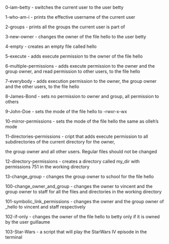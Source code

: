 0-iam-betty - switches the current user to the user betty

1-who-am-i - prints the effective username of the current user

2-groups - prints all the groups the current user is part of

3-new-owner - changes the owner of the file hello to the user betty

4-empty - creates an empty file called hello

5-execute - adds execute permission to the owner of the file hello

6-multiple-permissions - adds execute permission to the owner and the group owner, and read permission to other users, to the file hello

7-everybody - adds execution permission to the owner, the group owner and the other users, to the file hello

8-James-Bond - sets no permission to owner and group, all permission to others

9-John-Doe - sets the mode of the file hello to -rwxr-x-wx

10-mirror-permissions - sets the mode of the file hello the same as olleh’s mode

11-directories-permissions - cript that adds execute permission to all subdirectories of the current directory for the owner, 

the group owner and all other users. Regular files should not be changed

12-directory-permissions - creates a directory called my_dir with permissions 751 in the working directory

13-change_group -  changes the group owner to school for the file hello

100-change_owner_and_group - changes the owner to vincent and the group owner to staff for all the files and directories in the working directory

101-symbolic_link_permissions - changes the owner and the group owner of _hello to vincent and staff respectively

102-if-only - changes the owner of the file hello to betty only if it is owned by the user guillaume

103-Star-Wars - a script that will play the StarWars IV episode in the terminal



